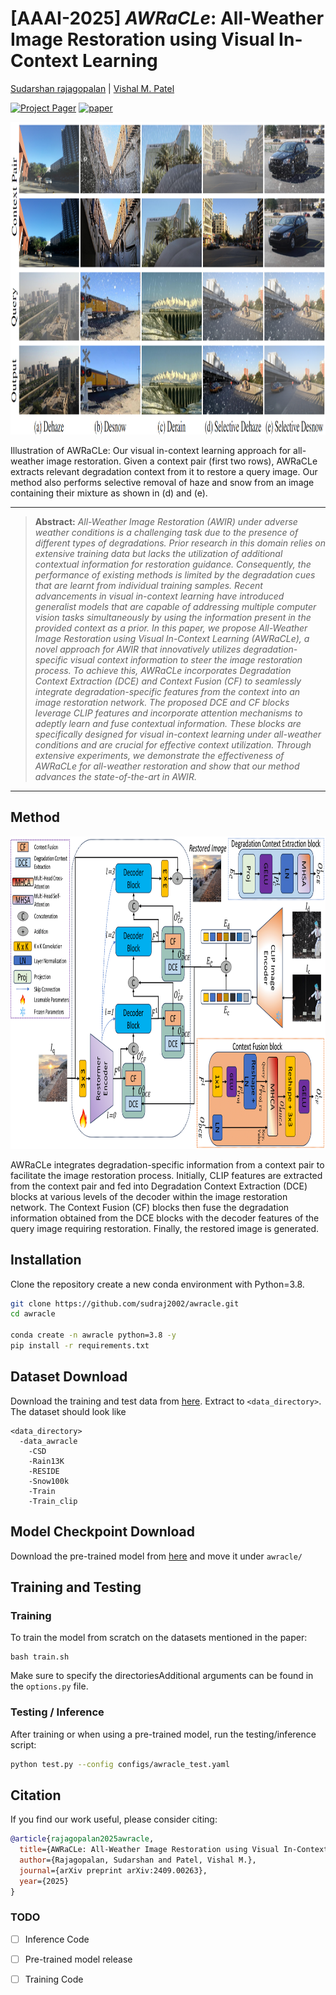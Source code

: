 # [AAAI-2025] *AWRaCLe*: All-Weather Image Restoration using Visual In-Context Learning 

[Sudarshan rajagopalan](https://sudraj2002.github.io/) | [Vishal M. Patel](https://scholar.google.com/citations?user=AkEXTbIAAAAJ&hl=en)

[![Project Pager](https://img.shields.io/badge/Project-Page-blue)](https://sudraj2002.github.io/awraclepage/) [![paper](https://img.shields.io/badge/arXiv-Paper-<COLOR>.svg)](https://arxiv.org/abs/2409.00263)

<img src="./assets/intro.png" alt="" style="border:0; height:500px; width:1500px;">
<div class="content has-text-justified">
<p>
Illustration of AWRaCLe: Our visual in-context learning approach for all-weather image restoration. Given a context pair (first two rows), AWRaCLe extracts 
relevant degradation context from it to restore a query image. Our method also performs selective removal of haze and snow from an image containing their mixture as shown in (d) and (e).
</p>
</div>
                        
<hr />

> **Abstract:** *All-Weather Image Restoration (AWIR) under adverse weather conditions is a challenging task due to the presence of different types of degradations. Prior research in this domain relies on extensive training data but lacks the utilization of additional contextual information for restoration guidance. Consequently, the performance of existing methods is limited by the degradation cues that are learnt from individual training samples. Recent advancements in visual in-context learning have introduced generalist models that are capable of addressing multiple computer vision tasks simultaneously by using the information present in the provided context as a prior. In this paper, we propose All-Weather Image Restoration using Visual In-Context Learning (AWRaCLe), a novel approach for AWIR that innovatively utilizes degradation-specific visual context information to steer the image restoration process. To achieve this, AWRaCLe incorporates Degradation Context Extraction (DCE) and Context Fusion (CF) to seamlessly integrate degradation-specific features from the context into an image restoration network. The proposed DCE and CF blocks leverage CLIP features and incorporate attention mechanisms to adeptly learn and fuse contextual information. These blocks are specifically designed for visual in-context learning under all-weather conditions and are crucial for effective context utilization. Through extensive experiments, we demonstrate the effectiveness of AWRaCLe for all-weather restoration and show that our method advances the state-of-the-art in AWIR.* 
<hr />

## Method

<img src="./assets/block.png" alt="" border=0 height=500 width=1500></img>
<p>
AWRaCLe integrates degradation-specific information from a context pair to facilitate the image restoration process. 
Initially, CLIP features are extracted from the context pair and fed into Degradation Context Extraction (DCE) blocks at various levels of the decoder within the image restoration network. 
The Context Fusion (CF) blocks then fuse the degradation information obtained from the DCE blocks with the decoder features of the query image requiring restoration. Finally, the restored image is generated.
</p>

## Installation

Clone the repository create a new conda environment with Python=3.8.

```bash
git clone https://github.com/sudraj2002/awracle.git
cd awracle

conda create -n awracle python=3.8 -y
pip install -r requirements.txt
```

## Dataset Download

Download the training and test data from [here](). Extract to ```<data_directory>```.
The dataset should look like
```
<data_directory>
  -data_awracle
    -CSD
    -Rain13K
    -RESIDE
    -Snow100k
    -Train
    -Train_clip
```

## Model Checkpoint Download

Download the pre-trained model from [here](https://livejohnshopkins-my.sharepoint.com/:u:/g/personal/sambasa2_jh_edu/EWcypD6J7zRGgX0WKbP_G0QBzby9EzUCkcApoYkJJN4m4g?e=RRxP4E) and move it under ```awracle/```

## Training and Testing

### Training

To train the model from scratch on the datasets mentioned in the paper:

```
bash train.sh
```
Make sure to specify the directoriesAdditional arguments can be found in the ```options.py``` file.

### Testing / Inference

After training or when using a pre-trained model, run the testing/inference script:

```bash
python test.py --config configs/awracle_test.yaml
```

## Citation

If you find our work useful, please consider citing:

```bibtex
@article{rajagopalan2025awracle,
  title={AWRaCLe: All-Weather Image Restoration using Visual In-Context Learning},
  author={Rajagopalan, Sudarshan and Patel, Vishal M.},
  journal={arXiv preprint arXiv:2409.00263},
  year={2025}
}
```



### TODO
- [ ] Inference Code
- [ ] Pre-trained model release
- [ ] Training Code


